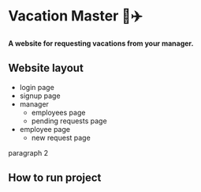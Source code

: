 # Vacation Master 🌴✈️
**A website for requesting vacations from your manager.**

## Website layout
- login page
- signup page
- manager
  - employees page
  - pending requests page
- employee page
  - new request page

paragraph 2
## How to run project
